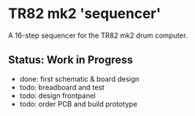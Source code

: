 # TR82 mk2 'sequencer'

A 16-step sequencer for the TR82 mk2 drum computer.

## Status: Work in Progress

- done: first schematic & board design
- todo: breadboard and test
- todo: design frontpanel
- todo: order PCB and build prototype